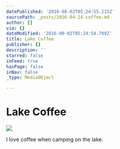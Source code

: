 ```yaml
---
datePublished: '2016-08-02T05:24:55.115Z'
sourcePath: _posts/2016-04-24-coffee.md
author: []
via: {}
dateModified: '2016-08-02T05:24:54.709Z'
title: Lake Coffee
publisher: {}
description: ''
starred: false
inFeed: true
hasPage: false
inNav: false
_type: MediaObject

---
```

# Lake Coffee
![](https://the-grid-user-content.s3-us-west-2.amazonaws.com/ba689d62-85e5-4fd9-805f-277fcaa14fb3.jpg)

I love coffee when camping on the lake.